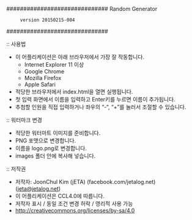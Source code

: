 ##############################
 Random Generator

         version 20150215-004
##############################

:: 사용법
+ 이 어플리케이션은 아래 브라우저에서 가장 잘 작동합니다.
   - Internet Explorer 11 이상
   - Google Chrome
   - Mozilla Firefox
   - Apple Safari
+ 적당한 브라우저에서 index.html을 열면 실행됩니다.
+ 첫 입력 화면에서 이름을 입력하고 Enter키를 누르면 이름이 추가됩니다.
+ 추첨할 인원을 직접 입력하거나 좌우의 “-“, “+”를 눌러서 조절할 수 있습니다.

:: 워터마크 변경
+ 적당한 워터마트 이미지를 준비합니다.
+ PNG 포맷으로 변경합니다.
+ 이름을 logo.png로 변경합니다.
+ images 폴더 안에 복사해 넣습니다.

:: 저작권
+ 저작자: JoonChul Kim (jETA) (facebook.com/jetalog.net) (jeta@jetalog.net)
+ 이 어플리케이션은 CCL4.0에 따릅니다.
+ 저작자 표시 / 동일 조건 변경 허락 / 영리적 사용 가능
+ http://creativecommons.org/licenses/by-sa/4.0
